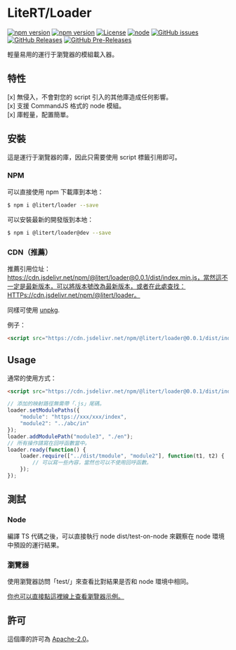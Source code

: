 # LiteRT/Loader

[![npm version](https://img.shields.io/npm/v/@litert/loader.svg?colorB=brightgreen)](https://www.npmjs.com/package/@litert/loader "Stable Version")
[![npm version](https://img.shields.io/npm/v/@litert/loader/dev.svg)](https://www.npmjs.com/package/@litert/loader "Development Version")
[![License](https://img.shields.io/github/license/litert/loader.js.svg)](https://github.com/litert/loader.js/blob/master/LICENSE)
[![node](https://img.shields.io/node/v/@litert/loader.svg?colorB=brightgreen)](https://nodejs.org/dist/latest-v12.x/)
[![GitHub issues](https://img.shields.io/github/issues/litert/loader.js.svg)](https://github.com/litert/loader.js/issues)
[![GitHub Releases](https://img.shields.io/github/release/litert/loader.js.svg)](https://github.com/litert/loader.js/releases "Stable Release")
[![GitHub Pre-Releases](https://img.shields.io/github/release/litert/loader.js/all.svg)](https://github.com/litert/loader.js/releases "Pre-Release")

輕量易用的運行于瀏覽器的模組載入器。

## 特性

[x] 無侵入，不會對您的 script 引入的其他庫造成任何影響。  
[x] 支援 CommandJS 格式的 node 模組。  
[x] 庫輕量，配置簡單。

## 安裝

這是運行于瀏覽器的庫，因此只需要使用 script 標籤引用即可。

### NPM

可以直接使用 npm 下載庫到本地：

```sh
$ npm i @litert/loader --save
```

可以安裝最新的開發版到本地：

```sh
$ npm i @litert/loader@dev --save
```

### CDN（推薦）

推薦引用位址：https://cdn.jsdelivr.net/npm/@litert/loader@0.0.1/dist/index.min.js，當然這不一定是最新版本，可以將版本號改為最新版本，或者在此處查找：HTTPs://cdn.jsdelivr.net/npm/@litert/loader。

同樣可使用 [unpkg](https://unpkg.com/@litert/loader@0.0.1/dist/index.min.js).

例子：

```html
<script src="https://cdn.jsdelivr.net/npm/@litert/loader@0.0.1/dist/index.min.js"></script>
```

## Usage

通常的使用方式：

```html
<script src="https://cdn.jsdelivr.net/npm/@litert/loader@0.0.1/dist/index.min.js"></script>
```

```javascript
// 添加的映射路徑無需帶「.js」尾碼。
loader.setModulePaths({
    "module": "https://xxx/xxx/index",
    "module2": "../abc/in"
});
loader.addModulePath("module3", "./en");
// 所有操作請寫在回呼函數當中。
loader.ready(function() {
    loader.require(["../dist/tmodule", "module2"], function(t1, t2) {
        // 可以寫一些內容，當然也可以不使用回呼函數。
    });
});
```

## 測試

### Node

編譯 TS 代碼之後，可以直接執行 node dist/test-on-node 來觀察在 node 環境中預設的運行結果。

### 瀏覽器

使用瀏覽器訪問「test/」來查看比對結果是否和 node 環境中相同。

[你也可以直接點這裡線上查看瀏覽器示例。](https://litert.github.io/loader.js/test/)

## 許可

這個庫的許可為 [Apache-2.0](./LICENSE)。
